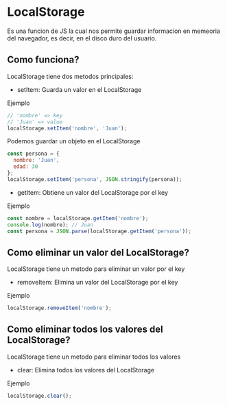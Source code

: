 # LocalStorage

Es una funcion de JS la cual nos permite guardar informacion en memeoria del navegador, es decir, en el disco duro del usuario.

## Como funciona?

LocalStorage tiene dos metodos principales:

- setItem: Guarda un valor en el LocalStorage

Ejemplo

```js
// 'nombre' => key
// 'Juan' => value
localStorage.setItem('nombre', 'Juan');
```

Podemos guardar un objeto en el LocalStorage

```js
const persona = {
  nombre: 'Juan',
  edad: 30
};
localStorage.setItem('persona', JSON.stringify(persona));
```

- getItem: Obtiene un valor del LocalStorage por el key

Ejemplo

```js
const nombre = localStorage.getItem('nombre');
console.log(nombre); // Juan
const persona = JSON.parse(localStorage.getItem('persona')); 
```

## Como eliminar un valor del LocalStorage?

LocalStorage tiene un metodo para eliminar un valor por el key

- removeItem: Elimina un valor del LocalStorage por el key

Ejemplo

```js
localStorage.removeItem('nombre');
```

## Como eliminar todos los valores del LocalStorage?

LocalStorage tiene un metodo para eliminar todos los valores

- clear: Elimina todos los valores del LocalStorage

Ejemplo

```js
localStorage.clear();
```
